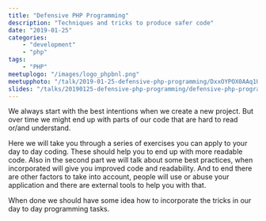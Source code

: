 ```yaml
---
title: "Defensive PHP Programming"
description: "Techniques and tricks to produce safer code"
date: "2019-01-25"
categories:
    - "development"
    - "php"
tags:
    - "PHP"
meetuplogo: "/images/logo_phpbnl.png"
meetupphoto: "/talk/2019-01-25-defensive-php-programming/DxxOYPOX0AAq1UC.jpg"
slides: "/talks/20190125-defensive-php-programming/defensive-php-programming-2019-01-25-phpbnl.pdf"
---
```


We always start with the best intentions when we create a new project. But over
time we might end up with parts of our code that are hard to read or/and
understand.

<!--more-->

Here we will take you through a series of exercises you can apply to your day
to day coding. These should help you to end up with more readable code. Also in
the second part we will talk about some best practices, when incorporated will
give you improved code and readability. And to end there are other factors to
take into account, people will use or abuse your application and there are
external tools to help you with that.

When done we should have some idea how to incorporate the tricks in our day to
day programming tasks.
